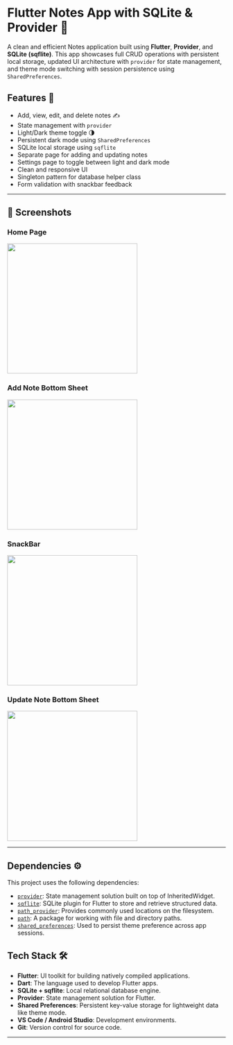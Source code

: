 # Flutter Notes App with SQLite & Provider 📝

A clean and efficient Notes application built using **Flutter**, **Provider**, and **SQLite (sqflite)**. This app showcases full CRUD operations with persistent local storage, updated UI architecture with `provider` for state management, and theme mode switching with session persistence using `SharedPreferences`.


## Features 📱

- Add, view, edit, and delete notes ✍️
- State management with `provider`
- Light/Dark theme toggle 🌗
- Persistent dark mode using `SharedPreferences`
- SQLite local storage using `sqflite`
- Separate page for adding and updating notes
- Settings page to toggle between light and dark mode
- Clean and responsive UI
- Singleton pattern for database helper class
- Form validation with snackbar feedback

---

## 📸 Screenshots
### **Home Page**
<img src="screenshots/homePage.png" width="300"/>

### **Add Note Bottom Sheet**
<img src="screenshots/addNote.png" width="300"/>

### **SnackBar**
<img src="screenshots/snackBar.png" width="300"/>

### **Update Note Bottom Sheet**
<img src="screenshots/updateNote.png" width="300"/>

---

## Dependencies ⚙️

This project uses the following dependencies:

- [`provider`](https://pub.dev/packages/provider): State management solution built on top of InheritedWidget.
- [`sqflite`](https://pub.dev/packages/sqflite): SQLite plugin for Flutter to store and retrieve structured data.
- [`path_provider`](https://pub.dev/packages/path_provider): Provides commonly used locations on the filesystem.
- [`path`](https://pub.dev/packages/path): A package for working with file and directory paths.
- [`shared_preferences`](https://pub.dev/packages/shared_preferences): Used to persist theme preference across app sessions.


##  Tech Stack 🛠️
- **Flutter**: UI toolkit for building natively compiled applications.
- **Dart**: The language used to develop Flutter apps.
- **SQLite + sqflite**: Local relational database engine.
- **Provider**: State management solution for Flutter.
- **Shared Preferences**: Persistent key-value storage for lightweight data like theme mode.
- **VS Code / Android Studio**: Development environments.
- **Git**: Version control for source code.
---